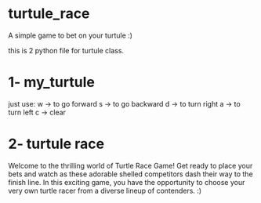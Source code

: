 # turtule_race
A simple game to bet on your turtule :)

this is 2 python file for turtule class.

# 1- my_turtule 
  just use:
  w -> to go forward
  s -> to go backward
  d -> to turn right 
  a -> to turn left
  c -> clear

# 2- turtule race
Welcome to the thrilling world of Turtle Race Game! 
Get ready to place your bets and watch as these adorable shelled competitors dash their way to the finish line. 
In this exciting game, you have the opportunity to choose your very own turtle racer from a diverse lineup of contenders. :)
